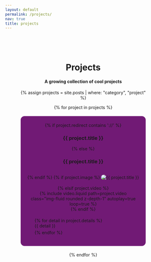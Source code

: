 ```yaml
---
layout: default
permalink: /projects/
nav: true
title: projects
---
```


<div class="projects-container" style="text-align: center;">

  <h1 class="projects-title">Projects</h1>
  <h4 class="projects-subtitle">A growing collection of cool projects</h4>

  {% assign projects = site.posts | where: "category", "project" %}
  <!--{% for project in projects %}
   Debug: Output the title of each project 
  {{ project.title }}
  {% endfor %} -->
  <div class="projects-grid">
    {% for project in projects %}
      <div class="project-box">
      {% if project.redirect contains '://' %}
          <h3> 
          <a class="project-title" href="{{ project.redirect }}" target="_blank">{{ project.title }}</a>
          </h3>
      {% else %}
        <h3 class="project-title">{{ project.title }}</h3>
      {% endif %}
      {% if project.image %}
          <img class="project-image" src="{{ project.image | relative_url }}" alt="{{ project.title }}" style="max-width: 90%; height: auto; margin: 5% auto;border-radius: 12px;">
      {% elsif project.video %}
            <div class="project-video">
            {% include video.liquid path=project.video class="img-fluid rounded z-depth-1" autoplay=true loop=true %}
            </div>
        {% endif %}
        <ul class="project-details">
          {% for detail in project.details %}
            <li>{{ detail }}</li>
          {% endfor %}
        </ul>
      </div>
    {% endfor %}
  </div>

</div>

<style>
  .projects-container {
    max-width: 1200px;
    margin: 0 auto;
    padding: 50px;
  }
  .projects-grid {
    display: grid;
    grid-template-columns: 1fr;
    gap: 20px;
  }
  .project-box {
    border: 1px solid #711A75;
    padding: 20px;
    border-radius: 12px;
    background-color: #711A75;
  }
  .project-title {
    margin-bottom: 15px;
  }
  .project-subtitle {
    margin-bottom: 10px;
  }
  .project-title  {
    color: inherit; /* This makes the link color the same as the surrounding text */
    text-decoration: none; /* This removes the underline from the link */
  }
  .project-title:hover {
    color: #0096D6; /* This changes the link color on hover */
    text-decoration: underline; /* This adds an underline on hover */
  }
  .project-details {
    list-style: none;
    text-align: left;
    margin-top: 20px;
  }
  ul.project-details li a {
  color: inherit; /* This makes the link color the same as the surrounding text */
  text-decoration: none; /* This removes the underline from the link */
  }
  ul.project-details li a:hover {
  color: #0096D6; /* This changes the link color on hover */
  text-decoration: underline; /* This adds an underline on hover */
  }
  .project-details li {
    margin-bottom: 5px;
  }
</style>
